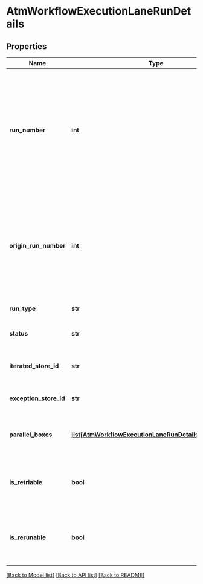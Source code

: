 # AtmWorkflowExecutionLaneRunDetails

## Properties
Name | Type | Description | Notes
------------ | ------------- | ------------- | -------------
**run_number** | **int** | Number of workflow execution run in which this lane run is included.  When prepared in advance, this value is &#x60;null&#x60;, as the specific number  is not yet known.  | 
**origin_run_number** | **int** | Number of workflow execution lane run on which this lane run is based  in case of repeat (either rerun or retry) or &#x60;null&#x60; otherwise.  | 
**run_type** | **str** | Type of lane run. | 
**status** | **str** | Overall status of the lane run. | 
**iterated_store_id** | **str** | Id of this lane run iterated store. | 
**exception_store_id** | **str** | Id of this lane run exception store. | 
**parallel_boxes** | [**list[AtmWorkflowExecutionLaneRunDetailsParallelBoxes]**](AtmWorkflowExecutionLaneRunDetailsParallelBoxes.md) | Details of parallel boxes in this lane run. | 
**is_retriable** | **bool** | Indicates whether this lane execution run can be retried or not. | 
**is_rerunable** | **bool** | Indicates whether this lane execution run can be rerun or not. | 

[[Back to Model list]](../README.md#documentation-for-models) [[Back to API list]](../README.md#documentation-for-api-endpoints) [[Back to README]](../README.md)

